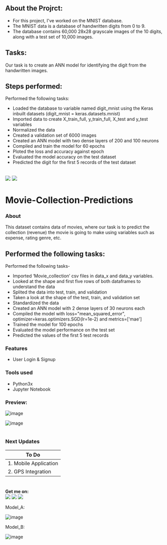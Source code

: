## About the Projrct:
- For this project, I've worked on the MNIST database.
- The MNIST data is a database of handwritten digits from 0 to 9.
- The database contains 60,000 28x28 grayscale images of the 10 digits, along with a test set of 10,000 images.

## Tasks:
Our task is to create an ANN model for identifying the digit from the handwritten images.

## Steps performed:

Performed the following tasks:

* Loaded the database to variable named digit_mnist using the Keras inbuilt datasets (digit_mnist = keras.datasets.mnist)
* Imported data to create X_train_full, y_train_full, X_test and y_test variables
* Normalized the data
* Created a validation set of 6000 images
* Created an ANN model with two dense layers of 200 and 100 neurons
* Compiled and train the model for 60 epochs
* Ploted the loss and accuracy against epoch
* Evaluated the model accuracy on the test dataset
* Predicted the digit for the first 5 records of the test dataset


![](https://img.shields.io/badge/python-3.x-blue?logo=python&logoColor=yellow&labelColor=black)
![](https://img.shields.io/badge/License-MIT-green?labelColor=black)
-----------------------------------------------------------------------------------------------------------------------
# Movie-Collection-Predictions

### About
This dataset contains data of movies, where our task is to predict the collection (revenue) the movie is going to make using variables such as expense, rating genre, etc.

## Performed the following tasks:

Performed the following tasks-
* Imported ‘Movie_collection’ csv files in data_x and data_y variables.
* Looked at the shape and first five rows of both dataframes to understand the data
* Splited the data into test, train, and validation
* Taken a look at the shape of the test, train, and validation set
* Standardized the data
* Created an ANN model with 2 dense layers of 30 neurons each
* Compiled the model with loss="mean_squared_error", optimizer=keras.optimizers.SGD(lr=1e-2) and metrics=['mae']
* Trained the model for 100 epochs
* Evaluated the model performance on the test set
* Predicted the values of the first 5 test records

### Features

- User Login & Signup

       
### Tools used
- Python3x
- Jupyter Notebook


### Preview:


![image](https://github.com/Pramod2021-24IT/MNIST_Digit_Classification/assets/95674009/33b82919-1651-4e38-904d-00f919be2f16)

![image](https://github.com/Pramod2021-24IT/MNIST_Digit_Classification/assets/95674009/52b351db-1b29-48d5-b02a-b2b190490442)


#

### Next Updates 

| To Do                     |
|---------------------------|
| 1. Mobile Application     |
| 2. GPS Integration        |

#

**Get me on:** <br>
[![](https://img.shields.io/badge/LinkedIn-pramodmaurya9621-blue?logo=Linkedin&logoColor=blue&labelColor=black)](https://www.linkedin.com/in/pramodmaurya9621/)
[![](https://img.shields.io/badge/Gmail-pramod.maurya12321%40gmail.com-red?logo=Gmail&logoColor=Red&labelColor=black)](mailto:pramod.maurya12321@gmail.com)
[![](https://img.shields.io/badge/Telegram-PramodMaurya9621-blue?logo=Telegram&labelColor=black)](https://t.me/PramodMaurya9621) <br>



Model_A:


![image](https://github.com/Pramod2021-24IT/DL-Projects/assets/95674009/f53b9e34-e12e-497f-83e7-af81be713dae)

Model_B:


![image](https://github.com/Pramod2021-24IT/DL-Projects/assets/95674009/c42f8ae8-5361-4d68-82d9-87c67422d783)
